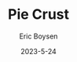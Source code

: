 ---
layout: recipe-page
permalink: /recipes/pie-crust/
gallery: true
title: Pie Crust
description: 
thumbnail: 
author: Eric Boysen
date: 2023-5-24

category: Unlabeled
cuisine: Unlabeled
college: true
preptime: 30
resttime: 0
cooktime: 30
servings: 1

ingredients:
- 1 stick of shortening/Crisco (butter flavor)
- 3 cups flour
- 1 tsp salt
- 1 cup cold water
instructions:
- Mix shortening, flour, and salt. Use knives, forks, or pastry knife to break up shortening until the mixture is consistent and roughly pea sized pieces
- Add water and mix with hands until the dough is no longer sticky and is fully incorporated
- Split into two even balls and place in fridge for at least 30 minutes
- Roll out and use for desired recipe
tips:
---